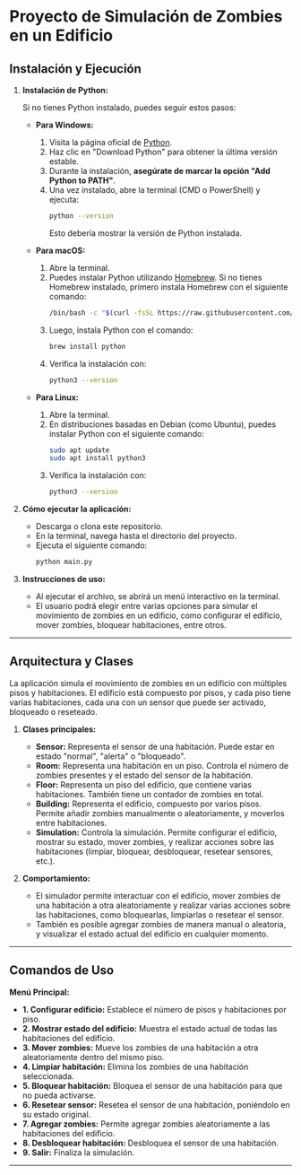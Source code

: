 # Proyecto de Simulación de Zombies en un Edificio

## Instalación y Ejecución

1. **Instalación de Python:**

   Si no tienes Python instalado, puedes seguir estos pasos:

   - **Para Windows:**
     1. Visita la página oficial de [Python](https://www.python.org/downloads/).
     2. Haz clic en "Download Python" para obtener la última versión estable.
     3. Durante la instalación, **asegúrate de marcar la opción "Add Python to PATH"**.
     4. Una vez instalado, abre la terminal (CMD o PowerShell) y ejecuta:
        ```bash
        python --version
        ```
        Esto debería mostrar la versión de Python instalada.

   - **Para macOS:**
     1. Abre la terminal.
     2. Puedes instalar Python utilizando [Homebrew](https://brew.sh/). Si no tienes Homebrew instalado, primero instala Homebrew con el siguiente comando:
        ```bash
        /bin/bash -c "$(curl -fsSL https://raw.githubusercontent.com/Homebrew/install/HEAD/install.sh)"
        ```
     3. Luego, instala Python con el comando:
        ```bash
        brew install python
        ```
     4. Verifica la instalación con:
        ```bash
        python3 --version
        ```

   - **Para Linux:**
     1. Abre la terminal.
     2. En distribuciones basadas en Debian (como Ubuntu), puedes instalar Python con el siguiente comando:
        ```bash
        sudo apt update
        sudo apt install python3
        ```
     3. Verifica la instalación con:
        ```bash
        python3 --version
        ```

2. **Cómo ejecutar la aplicación:**
   - Descarga o clona este repositorio.
   - En la terminal, navega hasta el directorio del proyecto.
   - Ejecuta el siguiente comando:
     ```bash
     python main.py
     ```

3. **Instrucciones de uso:**
   - Al ejecutar el archivo, se abrirá un menú interactivo en la terminal.
   - El usuario podrá elegir entre varias opciones para simular el movimiento de zombies en un edificio, como configurar el edificio, mover zombies, bloquear habitaciones, entre otros.

---

## Arquitectura y Clases

La aplicación simula el movimiento de zombies en un edificio con múltiples pisos y habitaciones. El edificio está compuesto por pisos, y cada piso tiene varias habitaciones, cada una con un sensor que puede ser activado, bloqueado o reseteado. 

1. **Clases principales:**
   - **Sensor:** Representa el sensor de una habitación. Puede estar en estado "normal", "alerta" o "bloqueado". 
   - **Room:** Representa una habitación en un piso. Controla el número de zombies presentes y el estado del sensor de la habitación.
   - **Floor:** Representa un piso del edificio, que contiene varias habitaciones. También tiene un contador de zombies en total.
   - **Building:** Representa el edificio, compuesto por varios pisos. Permite añadir zombies manualmente o aleatoriamente, y moverlos entre habitaciones.
   - **Simulation:** Controla la simulación. Permite configurar el edificio, mostrar su estado, mover zombies, y realizar acciones sobre las habitaciones (limpiar, bloquear, desbloquear, resetear sensores, etc.).

2. **Comportamiento:**
   - El simulador permite interactuar con el edificio, mover zombies de una habitación a otra aleatoriamente y realizar varias acciones sobre las habitaciones, como bloquearlas, limpiarlas o resetear el sensor.
   - También es posible agregar zombies de manera manual o aleatoria, y visualizar el estado actual del edificio en cualquier momento.

---

## Comandos de Uso

**Menú Principal:**
- **1. Configurar edificio:** Establece el número de pisos y habitaciones por piso.
- **2. Mostrar estado del edificio:** Muestra el estado actual de todas las habitaciones del edificio.
- **3. Mover zombies:** Mueve los zombies de una habitación a otra aleatoriamente dentro del mismo piso.
- **4. Limpiar habitación:** Elimina los zombies de una habitación seleccionada.
- **5. Bloquear habitación:** Bloquea el sensor de una habitación para que no pueda activarse.
- **6. Resetear sensor:** Resetea el sensor de una habitación, poniéndolo en su estado original.
- **7. Agregar zombies:** Permite agregar zombies aleatoriamente a las habitaciones del edificio.
- **8. Desbloquear habitación:** Desbloquea el sensor de una habitación.
- **9. Salir:** Finaliza la simulación.

---

